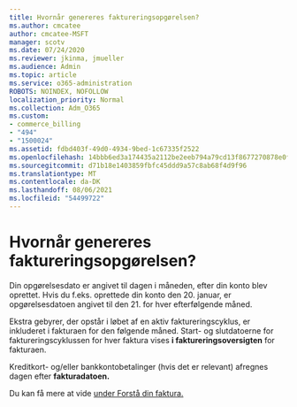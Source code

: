 ```yaml
---
title: Hvornår genereres faktureringsopgørelsen?
ms.author: cmcatee
author: cmcatee-MSFT
manager: scotv
ms.date: 07/24/2020
ms.reviewer: jkinma, jmueller
ms.audience: Admin
ms.topic: article
ms.service: o365-administration
ROBOTS: NOINDEX, NOFOLLOW
localization_priority: Normal
ms.collection: Adm_O365
ms.custom:
- commerce_billing
- "494"
- "1500024"
ms.assetid: fdbd403f-49d0-4934-9bed-1c67335f2522
ms.openlocfilehash: 14bbb6ed3a174435a2112be2eeb794a79cd13f8677270878e0fc5036509c8e08
ms.sourcegitcommit: d71b18e1403859fbfc45ddd9a57c8ab68f4d9f96
ms.translationtype: MT
ms.contentlocale: da-DK
ms.lasthandoff: 08/06/2021
ms.locfileid: "54499722"
---
```

# <a name="when-is-the-billing-statement-generated"></a>Hvornår genereres faktureringsopgørelsen?

Din opgørelsesdato er angivet til dagen i måneden, efter din konto blev oprettet. Hvis du f.eks. oprettede din konto den 20. januar, er opgørelsesdatoen angivet til den 21. for hver efterfølgende måned.

Ekstra gebyrer, der opstår i løbet af en aktiv faktureringscyklus, er inkluderet i fakturaen for den følgende måned. Start- og slutdatoerne for faktureringscyklussen for hver faktura vises **i faktureringsoversigten** for fakturaen.

Kreditkort- og/eller bankkontobetalinger (hvis det er relevant) afregnes dagen efter **fakturadatoen.**
  
Du kan få mere at vide [under Forstå din faktura.](/microsoft-365/commerce/billing-and-payments/understand-your-invoice2)